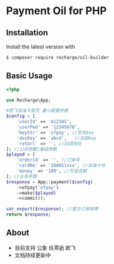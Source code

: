 # Payment Oil for PHP 

## Installation

Install the latest version with

```bash
$ composer require recharge/oil-builder
```

## Basic Usage

```php
<?php

use Recharge\App;

#欧飞加油卡直充 最小配置参数
$config = [
    'userId' => 'A12345',
    'userPwd' => '12345678',
    'keyStr' => 'ofpay', //签名key
    'desKey' => 'abcd',   //加密key
    'retUrl' => '', //回调地址
]; //公共参数|基础参数
$playod = [
    'orderId' => '', //订单号
    'cardNo' => '100011xxx', //加油卡号
    'money' => '100', //充值金额
]; //业务参数
$response = App::payment($config)
    ->ofpay('ofpay')
    ->make($playod)
    ->commit();

var_export($response); //提交订单结果
return $response;
```

## About
- 目前支持 公象 玖零逅 欧飞
- 文档持续更新中


